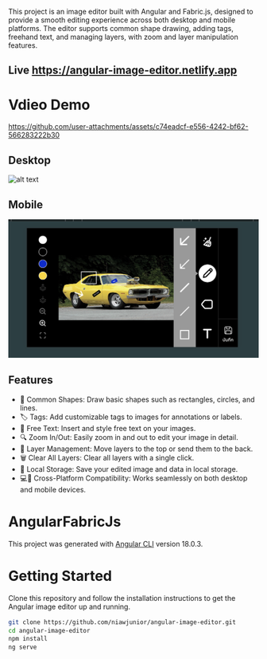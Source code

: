 This project is an image editor built with Angular and Fabric.js, designed to provide a smooth editing experience across both desktop and mobile platforms. The editor supports common shape drawing, adding tags, freehand text, and managing layers, with zoom and layer manipulation features.

## Live https://angular-image-editor.netlify.app

# Vdieo Demo

https://github.com/user-attachments/assets/c74eadcf-e556-4242-bf62-566283222b30

## Desktop

![alt text](desktop.png)

## Mobile

![alt text](mobile.png)

## Features

- 🎨 Common Shapes: Draw basic shapes such as rectangles, circles, and lines.
- 🏷️ Tags: Add customizable tags to images for annotations or labels.
- 📝 Free Text: Insert and style free text on your images.
- 🔍 Zoom In/Out: Easily zoom in and out to edit your image in detail.
- 📑 Layer Management: Move layers to the top or send them to the back.
- 🗑️ Clear All Layers: Clear all layers with a single click.
- 💾 Local Storage: Save your edited image and data in local storage.
- 💻📱 Cross-Platform Compatibility: Works seamlessly on both desktop and mobile devices.

# AngularFabricJs

This project was generated with [Angular CLI](https://github.com/angular/angular-cli) version 18.0.3.

# Getting Started

Clone this repository and follow the installation instructions to get the Angular image editor up and running.

```bash
git clone https://github.com/niawjunior/angular-image-editor.git
cd angular-image-editor
npm install
ng serve
```
